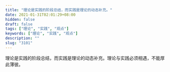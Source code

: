 ```yaml
---
title: "理论是实践的阶段总结，而实践是理论的动态补充。"
date: 2021-01-31T02:01:29+08:00
hidden: false
draft: false
tags: ["理论", "实践", "观点"]
keywords: ["理论", "实践", "观点"]
description: ""
slug: "3101"
---
```


理论是实践的阶段总结，而实践是理论的动态补充。理论与实践必须相遇，不能厚此薄彼。

